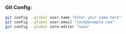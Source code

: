 ### Git Config:
```bash
git config --global user.name "Enter your name here"
git config --global user.email "jack@example.com"
git config --global core.editor "nano"
```